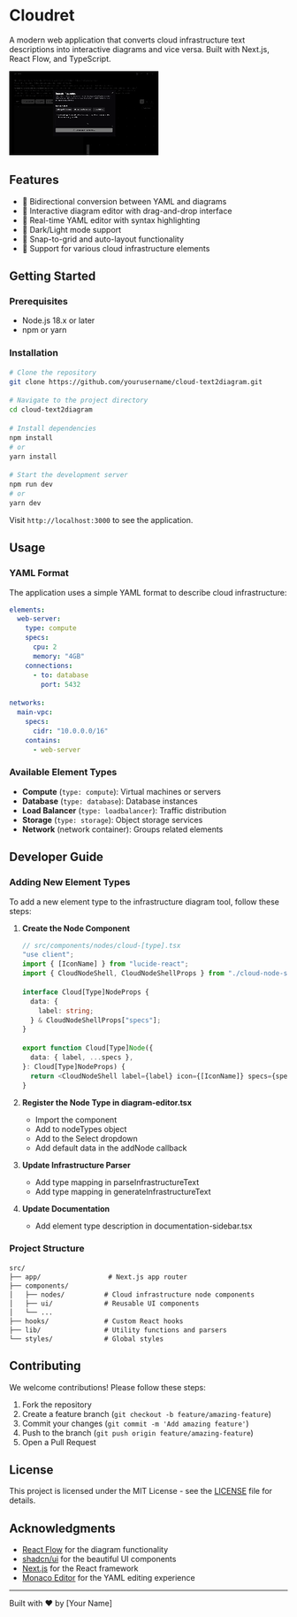 # Cloudret

A modern web application that converts cloud infrastructure text descriptions into interactive diagrams and vice versa. Built with Next.js, React Flow, and TypeScript.

![Cloudret Demo](docs/demo.gif)

## Features

- 🔄 Bidirectional conversion between YAML and diagrams
- 🎨 Interactive diagram editor with drag-and-drop interface
- 📝 Real-time YAML editor with syntax highlighting
- 🌙 Dark/Light mode support
- 🎯 Snap-to-grid and auto-layout functionality
- 🔌 Support for various cloud infrastructure elements

## Getting Started

### Prerequisites

- Node.js 18.x or later
- npm or yarn

### Installation

```bash
# Clone the repository
git clone https://github.com/yourusername/cloud-text2diagram.git

# Navigate to the project directory
cd cloud-text2diagram

# Install dependencies
npm install
# or
yarn install

# Start the development server
npm run dev
# or
yarn dev
```

Visit `http://localhost:3000` to see the application.

## Usage

### YAML Format

The application uses a simple YAML format to describe cloud infrastructure:

```yaml
elements:
  web-server:
    type: compute
    specs:
      cpu: 2
      memory: "4GB"
    connections:
      - to: database
        port: 5432

networks:
  main-vpc:
    specs:
      cidr: "10.0.0.0/16"
    contains:
      - web-server
```

### Available Element Types

- **Compute** (`type: compute`): Virtual machines or servers
- **Database** (`type: database`): Database instances
- **Load Balancer** (`type: loadbalancer`): Traffic distribution
- **Storage** (`type: storage`): Object storage services
- **Network** (network container): Groups related elements

## Developer Guide

### Adding New Element Types

To add a new element type to the infrastructure diagram tool, follow these steps:

1. **Create the Node Component**

   ```typescript
   // src/components/nodes/cloud-[type].tsx
   "use client";
   import { [IconName] } from "lucide-react";
   import { CloudNodeShell, CloudNodeShellProps } from "./cloud-node-shell";

   interface Cloud[Type]NodeProps {
     data: {
       label: string;
     } & CloudNodeShellProps["specs"];
   }

   export function Cloud[Type]Node({
     data: { label, ...specs },
   }: Cloud[Type]NodeProps) {
     return <CloudNodeShell label={label} icon={[IconName]} specs={specs} />;
   }
   ```

2. **Register the Node Type in diagram-editor.tsx**

   - Import the component
   - Add to nodeTypes object
   - Add to the Select dropdown
   - Add default data in the addNode callback

3. **Update Infrastructure Parser**

   - Add type mapping in parseInfrastructureText
   - Add type mapping in generateInfrastructureText

4. **Update Documentation**
   - Add element type description in documentation-sidebar.tsx

### Project Structure

```
src/
├── app/                 # Next.js app router
├── components/
│   ├── nodes/          # Cloud infrastructure node components
│   ├── ui/             # Reusable UI components
│   └── ...
├── hooks/              # Custom React hooks
├── lib/                # Utility functions and parsers
└── styles/             # Global styles
```

## Contributing

We welcome contributions! Please follow these steps:

1. Fork the repository
2. Create a feature branch (`git checkout -b feature/amazing-feature`)
3. Commit your changes (`git commit -m 'Add amazing feature'`)
4. Push to the branch (`git push origin feature/amazing-feature`)
5. Open a Pull Request

## License

This project is licensed under the MIT License - see the [LICENSE](LICENSE) file for details.

## Acknowledgments

- [React Flow](https://reactflow.dev/) for the diagram functionality
- [shadcn/ui](https://ui.shadcn.com/) for the beautiful UI components
- [Next.js](https://nextjs.org/) for the React framework
- [Monaco Editor](https://microsoft.github.io/monaco-editor/) for the YAML editing experience

---

Built with ❤️ by [Your Name]
